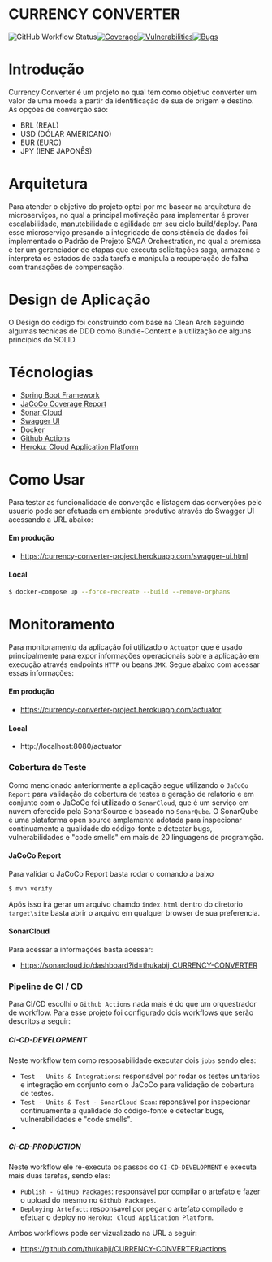 
# CURRENCY CONVERTER



![GitHub Workflow Status](https://img.shields.io/github/workflow/status/thukabjj/CURRENCY-CONVERTER/CI-CD-PRODUCTION)[![Coverage](https://sonarcloud.io/api/project_badges/measure?project=thukabjj_CURRENCY-CONVERTER&metric=coverage)](https://sonarcloud.io/dashboard?id=thukabjj_CURRENCY-CONVERTER)[![Vulnerabilities](https://sonarcloud.io/api/project_badges/measure?project=thukabjj_CURRENCY-CONVERTER&metric=vulnerabilities)](https://sonarcloud.io/dashboard?id=thukabjj_CURRENCY-CONVERTER)[![Bugs](https://sonarcloud.io/api/project_badges/measure?project=thukabjj_CURRENCY-CONVERTER&metric=bugs)](https://sonarcloud.io/dashboard?id=thukabjj_CURRENCY-CONVERTER)

# Introdução
Currency Converter é um projeto no qual tem como objetivo converter um valor de uma moeda a partir da identificação de sua de origem e destino. As opções de converção são:

- BRL (REAL)
- USD (DÓLAR AMERICANO)
- EUR (EURO)
- JPY (IENE JAPONÊS)

# Arquitetura
Para atender o objetivo do projeto optei por me basear na arquitetura de microserviços, no qual a principal motivação para implementar é prover escalabilidade, manutebilidade e agilidade em seu ciclo build/deploy. Para esse microserviço presando a integridade de consistência de dados foi implementado o Padrão de Projeto SAGA Orchestration, no qual a premissa é ter um gerenciador de etapas que executa solicitações saga, armazena e interpreta os estados de cada tarefa e manipula a recuperação de falha com transações de compensação.

# Design de Aplicação
O Design do código foi construindo com base na Clean Arch seguindo algumas tecnicas de DDD como Bundle-Context e a utilização de alguns principios do SOLID.

# Técnologias
* [Spring Boot Framework](https://spring.io)
* [JaCoCo Coverage Report](https://github.com/jacoco/jacoco)
* [Sonar Cloud](https://sonarcloud.io/)
* [Swagger UI](https://swagger.io)
* [Docker](https://www.docker.com)
* [Github Actions](https://docs.github.com/pt/actions)
* [Heroku: Cloud Application Platform](https://www.heroku.com)

# Como Usar
Para testar as funcionalidade de converção e listagem das converções pelo usuario pode ser efetuada em ambiente produtivo através do Swagger UI acessando a URL abaixo:

#### Em produção

* https://currency-converter-project.herokuapp.com/swagger-ui.html

#### Local

```sh
$ docker-compose up --force-recreate --build --remove-orphans
```

# Monitoramento
Para monitoramento da aplicação foi utilizado o `Actuator` que é usado principalmente para expor informações operacionais sobre a aplicação em execução através endpoints `HTTP` ou beans `JMX`.  Segue abaixo com acessar essas informações:

#### Em produção

* https://currency-converter-project.herokuapp.com/actuator

#### Local

* http://localhost:8080/actuator

### Cobertura de Teste

Como mencionado anteriormente a aplicação segue utilizando o `JaCoCo Report` para validação de cobertura de testes e geração de relatorio e em conjunto com o JaCoCo foi utilizado o `SonarCloud`, que é um serviço em nuvem oferecido pela SonarSource e baseado no `SonarQube`. O SonarQube é uma plataforma open source amplamente adotada para inspecionar continuamente a qualidade do código-fonte e detectar bugs, vulnerabilidades e "code smells" em mais de 20 linguagens de programção.

#### JaCoCo Report
Para validar o JaCoCo Report basta rodar o comando a baixo
```sh
$ mvn verify
```
Após isso irá gerar um arquivo chamdo `index.html` dentro do diretorio `target\site` basta abrir o arquivo em qualquer browser de sua preferencia.

#### SonarCloud
Para acessar a informações basta acessar:
* https://sonarcloud.io/dashboard?id=thukabjj_CURRENCY-CONVERTER

### Pipeline de CI / CD
Para CI/CD escolhi o `Github Actions` nada mais é do que um orquestrador de workflow. Para esse projeto foi configurado dois workflows que serão descritos a seguir:


##### CI-CD-DEVELOPMENT
Neste workflow tem como resposabilidade executar dois `jobs` sendo eles:
* `Test - Units & Integrations`: responsável por rodar os testes unitarios e integração em conjunto com o JaCoCo para validação de cobertura de testes.
* `Test - Units & Test - SonarCloud Scan`: reponsável por inspecionar continuamente a qualidade do código-fonte e detectar bugs, vulnerabilidades e "code smells".
*
##### CI-CD-PRODUCTION
Neste workflow ele re-executa os passos do `CI-CD-DEVELOPMENT` e executa mais duas tarefas, sendo elas:
* `Publish - GitHub Packages`: responsável por compilar o artefato e fazer o upload do mesmo no `Github Packages`.
* `Deploying Artefact`: responsavel por pegar o artefato compilado e efetuar o deploy no `Heroku: Cloud Application Platform`.

Ambos workflows pode ser vizualizado na URL a seguir:
* https://github.com/thukabjj/CURRENCY-CONVERTER/actions


